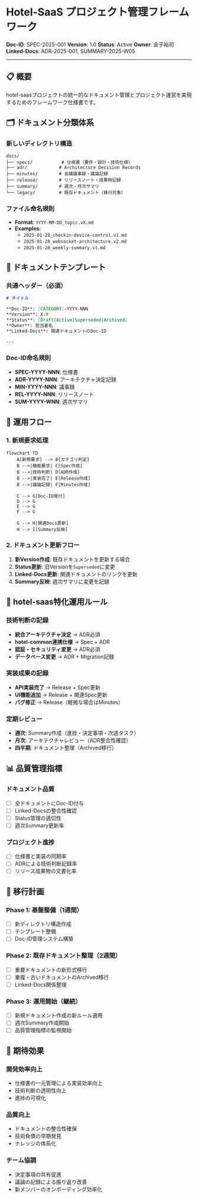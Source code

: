 # Hotel-SaaS プロジェクト管理フレームワーク

**Doc-ID**: SPEC-2025-001
**Version**: 1.0
**Status**: Active
**Owner**: 金子裕司
**Linked-Docs**: ADR-2025-001, SUMMARY-2025-W05

---

## 📋 **概要**

hotel-saasプロジェクトの統一的なドキュメント管理とプロジェクト運営を実現するためのフレームワーク仕様書です。

## 🗂️ **ドキュメント分類体系**

### **新しいディレクトリ構造**
```
docs/
├── specs/           # 仕様書（要件・設計・技術仕様）
├── adr/            # Architecture Decision Records
├── minutes/        # 会議議事録・議論記録
├── release/        # リリースノート・成果物記録
├── summary/        # 週次・月次サマリ
└── legacy/         # 既存ドキュメント（移行対象）
```

### **ファイル命名規則**
- **Format**: `YYYY-MM-DD_topic.vX.md`
- **Examples**:
  - `2025-01-28_checkin-device-control.v1.md`
  - `2025-01-28_websocket-architecture.v2.md`
  - `2025-01-28_weekly-summary.v1.md`

## 📝 **ドキュメントテンプレート**

### **共通ヘッダー（必須）**
```markdown
# タイトル

**Doc-ID**: [CATEGORY]-YYYY-NNN
**Version**: X.Y
**Status**: [Draft|Active|Superseded|Archived]
**Owner**: 担当者名
**Linked-Docs**: 関連ドキュメントのDoc-ID

---
```

### **Doc-ID命名規則**
- **SPEC-YYYY-NNN**: 仕様書
- **ADR-YYYY-NNN**: アーキテクチャ決定記録
- **MIN-YYYY-NNN**: 議事録
- **REL-YYYY-NNN**: リリースノート
- **SUM-YYYY-WNN**: 週次サマリ

## 🔄 **運用フロー**

### **1. 新規要求処理**
```mermaid
flowchart TD
    A[新規要求] --> B{カテゴリ判定}
    B -->|機能要求| C[Spec作成]
    B -->|技術判断| D[ADR作成]
    B -->|実装完了| E[Release作成]
    B -->|議論記録| F[Minutes作成]

    C --> G[Doc-ID発行]
    D --> G
    E --> G
    F --> G

    G --> H[関連Docs更新]
    H --> I[Summary反映]
```

### **2. ドキュメント更新フロー**
1. **新Version作成**: 既存ドキュメントを更新する場合
2. **Status更新**: 旧Versionを`Superseded`に変更
3. **Linked-Docs更新**: 関連ドキュメントのリンクを更新
4. **Summary反映**: 週次サマリに変更を記録

## 🎯 **hotel-saas特化運用ルール**

### **技術判断の記録**
- **統合アーキテクチャ決定** → ADR必須
- **hotel-common連携仕様** → Spec + ADR
- **認証・セキュリティ変更** → ADR必須
- **データベース変更** → ADR + Migration記録

### **実装成果の記録**
- **API実装完了** → Release + Spec更新
- **UI機能追加** → Release + 関連Spec更新
- **バグ修正** → Release（軽微な場合はMinutes）

### **定期レビュー**
- **週次**: Summary作成（進捗・決定事項・次週タスク）
- **月次**: アーキテクチャレビュー（ADR整合性確認）
- **四半期**: ドキュメント整理（Archived移行）

## 📊 **品質管理指標**

### **ドキュメント品質**
- [ ] 全ドキュメントにDoc-ID付与
- [ ] Linked-Docsの整合性確認
- [ ] Status管理の適切性
- [ ] 週次Summary更新率

### **プロジェクト進捗**
- [ ] 仕様書と実装の同期率
- [ ] ADRによる技術判断記録率
- [ ] リリース成果物の文書化率

## 🚀 **移行計画**

### **Phase 1: 基盤整備（1週間）**
- [ ] 新ディレクトリ構造作成
- [ ] テンプレート整備
- [ ] Doc-ID管理システム構築

### **Phase 2: 既存ドキュメント整理（2週間）**
- [ ] 重要ドキュメントの新形式移行
- [ ] 重複・古いドキュメントのArchived移行
- [ ] Linked-Docs関係整理

### **Phase 3: 運用開始（継続）**
- [ ] 新規ドキュメント作成の新ルール適用
- [ ] 週次Summary作成開始
- [ ] 品質管理指標の監視開始

## 🎊 **期待効果**

### **開発効率向上**
- 仕様書の一元管理による実装効率向上
- 技術判断の透明性向上
- 進捗の可視化

### **品質向上**
- ドキュメントの整合性確保
- 技術負債の早期発見
- ナレッジの体系化

### **チーム協調**
- 決定事項の共有促進
- 議論の記録による振り返り改善
- 新メンバーのオンボーディング効率化
